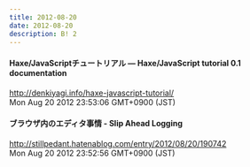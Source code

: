 ```yaml
---
title: 2012-08-20
date: 2012-08-20
description: B! 2
---
```


#### Haxe/JavaScriptチュートリアル — Haxe/JavaScript tutorial 0.1 documentation
http://denkiyagi.info/haxe-javascript-tutorial/<br>
Mon Aug 20 2012 23:53:06 GMT+0900 (JST)<br>


#### ブラウザ内のエディタ事情 - Slip Ahead Logging
http://stillpedant.hatenablog.com/entry/2012/08/20/190742<br>
Mon Aug 20 2012 23:52:56 GMT+0900 (JST)<br>


